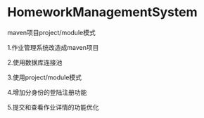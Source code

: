 # HomeworkManagementSystem  
maven项目project/module模式

1.作业管理系统改造成maven项目

2.使用数据库连接池

3.使用project/module模式

4.增加分身份的登陆注册功能

5.提交和查看作业详情的功能优化
